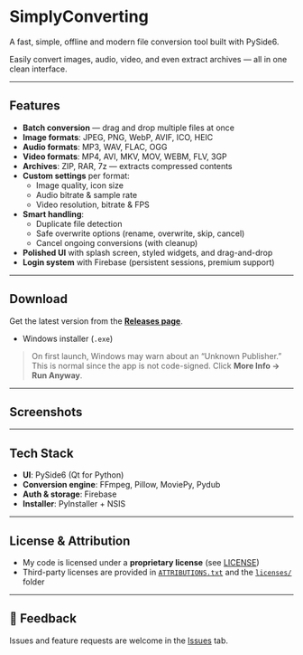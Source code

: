 # SimplyConverting
A fast, simple, offline and modern file conversion tool built with PySide6.  

Easily convert images, audio, video, and even extract archives — all in one clean interface.

---

## Features
- **Batch conversion** — drag and drop multiple files at once
- **Image formats**: JPEG, PNG, WebP, AVIF, ICO, HEIC
- **Audio formats**: MP3, WAV, FLAC, OGG
- **Video formats**: MP4, AVI, MKV, MOV, WEBM, FLV, 3GP
- **Archives**: ZIP, RAR, 7z — extracts compressed contents
- **Custom settings** per format:
  - Image quality, icon size
  - Audio bitrate & sample rate
  - Video resolution, bitrate & FPS
- **Smart handling**:
  - Duplicate file detection
  - Safe overwrite options (rename, overwrite, skip, cancel)
  - Cancel ongoing conversions (with cleanup)
- **Polished UI** with splash screen, styled widgets, and drag-and-drop
- **Login system** with Firebase (persistent sessions, premium support)

---

## Download
Get the latest version from the **[Releases page](https://github.com/jornmaes/SimplyConverting/releases)**.  

- Windows installer (`.exe`) 

> On first launch, Windows may warn about an “Unknown Publisher.”  
> This is normal since the app is not code-signed. Click **More Info → Run Anyway**.

---

## Screenshots


---

## Tech Stack
- **UI**: PySide6 (Qt for Python)
- **Conversion engine**: FFmpeg, Pillow, MoviePy, Pydub
- **Auth & storage**: Firebase
- **Installer**: PyInstaller + NSIS

---

## License & Attribution
- My code is licensed under a **proprietary license** (see [LICENSE](LICENSE))  
- Third-party licenses are provided in [`ATTRIBUTIONS.txt`](ATTRIBUTIONS.txt) and the [`licenses/`](licenses/) folder

---

## 💬 Feedback
Issues and feature requests are welcome in the [Issues](https://github.com/jornmaes/SimplyConverting/issues) tab.  
